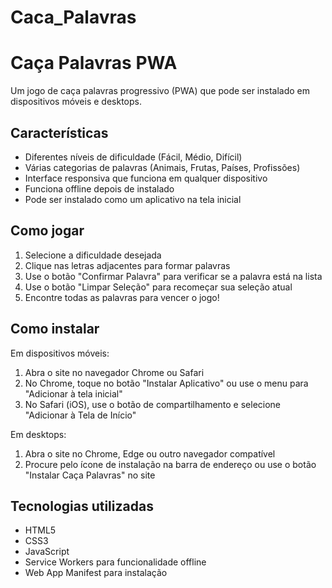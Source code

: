 # Caca_Palavras

# Caça Palavras PWA

Um jogo de caça palavras progressivo (PWA) que pode ser instalado em dispositivos móveis e desktops.

## Características

- Diferentes níveis de dificuldade (Fácil, Médio, Difícil)
- Várias categorias de palavras (Animais, Frutas, Países, Profissões)
- Interface responsiva que funciona em qualquer dispositivo
- Funciona offline depois de instalado
- Pode ser instalado como um aplicativo na tela inicial

## Como jogar

1. Selecione a dificuldade desejada
2. Clique nas letras adjacentes para formar palavras
3. Use o botão "Confirmar Palavra" para verificar se a palavra está na lista
4. Use o botão "Limpar Seleção" para recomeçar sua seleção atual
5. Encontre todas as palavras para vencer o jogo!

## Como instalar

Em dispositivos móveis:
1. Abra o site no navegador Chrome ou Safari
2. No Chrome, toque no botão "Instalar Aplicativo" ou use o menu para "Adicionar à tela inicial"
3. No Safari (iOS), use o botão de compartilhamento e selecione "Adicionar à Tela de Início"

Em desktops:
1. Abra o site no Chrome, Edge ou outro navegador compatível
2. Procure pelo ícone de instalação na barra de endereço ou use o botão "Instalar Caça Palavras" no site

## Tecnologias utilizadas

- HTML5
- CSS3
- JavaScript
- Service Workers para funcionalidade offline
- Web App Manifest para instalação
